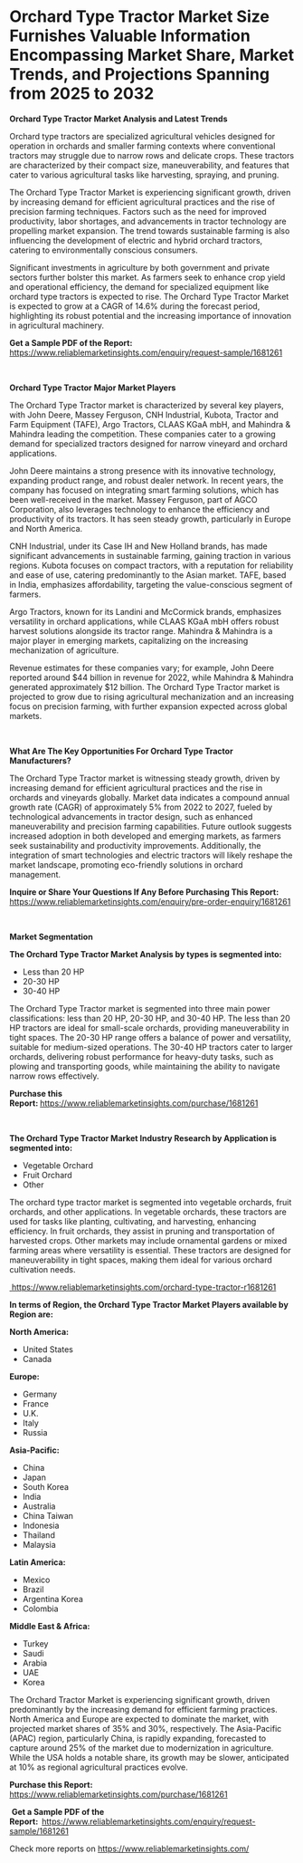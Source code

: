<p><h1>Orchard Type Tractor Market Size Furnishes Valuable Information Encompassing Market Share, Market Trends, and Projections Spanning from 2025 to 2032</h1></p><p><strong>Orchard Type Tractor Market Analysis and Latest Trends</strong></p>
<p><p>Orchard type tractors are specialized agricultural vehicles designed for operation in orchards and smaller farming contexts where conventional tractors may struggle due to narrow rows and delicate crops. These tractors are characterized by their compact size, maneuverability, and features that cater to various agricultural tasks like harvesting, spraying, and pruning. </p><p>The Orchard Type Tractor Market is experiencing significant growth, driven by increasing demand for efficient agricultural practices and the rise of precision farming techniques. Factors such as the need for improved productivity, labor shortages, and advancements in tractor technology are propelling market expansion. The trend towards sustainable farming is also influencing the development of electric and hybrid orchard tractors, catering to environmentally conscious consumers.</p><p>Significant investments in agriculture by both government and private sectors further bolster this market. As farmers seek to enhance crop yield and operational efficiency, the demand for specialized equipment like orchard type tractors is expected to rise. The Orchard Type Tractor Market is expected to grow at a CAGR of 14.6% during the forecast period, highlighting its robust potential and the increasing importance of innovation in agricultural machinery.</p></p>
<p><strong>Get a Sample PDF of the Report:&nbsp;</strong> <a href="https://www.reliablemarketinsights.com/enquiry/request-sample/1681261?utm_campaign=3008&utm_medium=2&utm_source=Github&utm_content=ia&utm_term=24032025&utm_id=orchard-type-tractor">https://www.reliablemarketinsights.com/enquiry/request-sample/1681261</a></p>
<p>&nbsp;</p>
<p><strong>Orchard Type Tractor Major Market Players</strong></p>
<p><p>The Orchard Type Tractor market is characterized by several key players, with John Deere, Massey Ferguson, CNH Industrial, Kubota, Tractor and Farm Equipment (TAFE), Argo Tractors, CLAAS KGaA mbH, and Mahindra & Mahindra leading the competition. These companies cater to a growing demand for specialized tractors designed for narrow vineyard and orchard applications.</p><p>John Deere maintains a strong presence with its innovative technology, expanding product range, and robust dealer network. In recent years, the company has focused on integrating smart farming solutions, which has been well-received in the market. Massey Ferguson, part of AGCO Corporation, also leverages technology to enhance the efficiency and productivity of its tractors. It has seen steady growth, particularly in Europe and North America.</p><p>CNH Industrial, under its Case IH and New Holland brands, has made significant advancements in sustainable farming, gaining traction in various regions. Kubota focuses on compact tractors, with a reputation for reliability and ease of use, catering predominantly to the Asian market. TAFE, based in India, emphasizes affordability, targeting the value-conscious segment of farmers.</p><p>Argo Tractors, known for its Landini and McCormick brands, emphasizes versatility in orchard applications, while CLAAS KGaA mbH offers robust harvest solutions alongside its tractor range. Mahindra & Mahindra is a major player in emerging markets, capitalizing on the increasing mechanization of agriculture.</p><p>Revenue estimates for these companies vary; for example, John Deere reported around $44 billion in revenue for 2022, while Mahindra & Mahindra generated approximately $12 billion. The Orchard Type Tractor market is projected to grow due to rising agricultural mechanization and an increasing focus on precision farming, with further expansion expected across global markets.</p></p>
<p>&nbsp;</p>
<p><strong>What Are The Key Opportunities For Orchard Type Tractor Manufacturers?</strong></p>
<p><p>The Orchard Type Tractor market is witnessing steady growth, driven by increasing demand for efficient agricultural practices and the rise in orchards and vineyards globally. Market data indicates a compound annual growth rate (CAGR) of approximately 5% from 2022 to 2027, fueled by technological advancements in tractor design, such as enhanced maneuverability and precision farming capabilities. Future outlook suggests increased adoption in both developed and emerging markets, as farmers seek sustainability and productivity improvements. Additionally, the integration of smart technologies and electric tractors will likely reshape the market landscape, promoting eco-friendly solutions in orchard management.</p></p>
<p><strong>Inquire or Share Your Questions If Any Before Purchasing This Report:</strong> <a href="https://www.reliablemarketinsights.com/enquiry/pre-order-enquiry/1681261?utm_campaign=3008&utm_medium=2&utm_source=Github&utm_content=ia&utm_term=24032025&utm_id=orchard-type-tractor">https://www.reliablemarketinsights.com/enquiry/pre-order-enquiry/1681261</a></p>
<p>&nbsp;</p>
<p><strong>Market Segmentation</strong></p>
<p><strong>The Orchard Type Tractor Market Analysis by types is segmented into:</strong></p>
<p><ul><li>Less than 20 HP</li><li>20-30 HP</li><li>30-40 HP</li></ul></p>
<p><p>The Orchard Type Tractor market is segmented into three main power classifications: less than 20 HP, 20-30 HP, and 30-40 HP. The less than 20 HP tractors are ideal for small-scale orchards, providing maneuverability in tight spaces. The 20-30 HP range offers a balance of power and versatility, suitable for medium-sized operations. The 30-40 HP tractors cater to larger orchards, delivering robust performance for heavy-duty tasks, such as plowing and transporting goods, while maintaining the ability to navigate narrow rows effectively.</p></p>
<p><strong>Purchase this Report:&nbsp;</strong><a href="https://www.reliablemarketinsights.com/purchase/1681261?utm_campaign=3008&utm_medium=2&utm_source=Github&utm_content=ia&utm_term=24032025&utm_id=orchard-type-tractor">https://www.reliablemarketinsights.com/purchase/1681261</a></p>
<p>&nbsp;</p>
<p><strong>The Orchard Type Tractor Market Industry Research by Application is segmented into:</strong></p>
<p><ul><li>Vegetable Orchard</li><li>Fruit Orchard</li><li>Other</li></ul></p>
<p><p>The orchard type tractor market is segmented into vegetable orchards, fruit orchards, and other applications. In vegetable orchards, these tractors are used for tasks like planting, cultivating, and harvesting, enhancing efficiency. In fruit orchards, they assist in pruning and transportation of harvested crops. Other markets may include ornamental gardens or mixed farming areas where versatility is essential. These tractors are designed for maneuverability in tight spaces, making them ideal for various orchard cultivation needs.</p></p>
<p><a href="https://www.reliablemarketinsights.com/orchard-type-tractor-r1681261?utm_campaign=3008&utm_medium=2&utm_source=Github&utm_content=ia&utm_term=24032025&utm_id=orchard-type-tractor">&nbsp;https://www.reliablemarketinsights.com/orchard-type-tractor-r1681261</a></p>
<p><strong>In terms of Region, the Orchard Type Tractor Market Players available by Region are:</strong></p>
<p>
    <p> <strong> North America: </strong>
        <ul>
            <li>United States</li>
            <li>Canada</li>
        </ul>
        </p> 
    <p> <strong> Europe: </strong>
        <ul>
            <li>Germany</li>
            <li>France</li>
            <li>U.K.</li>
            <li>Italy</li>
            <li>Russia</li>
        </ul>
        </p> 
    <p> <strong> Asia-Pacific: </strong>
        <ul>
            <li>China</li>
            <li>Japan</li>
            <li>South Korea</li>
            <li>India</li>
            <li>Australia</li>
            <li>China Taiwan</li>
            <li>Indonesia</li>
            <li>Thailand</li>
            <li>Malaysia</li>
        </ul>
        </p> 
    <p> <strong> Latin America: </strong>
        <ul>
            <li>Mexico</li>
            <li>Brazil</li>
            <li>Argentina Korea</li>
            <li>Colombia</li>
        </ul>
        </p> 
    <p> <strong> Middle East & Africa: </strong>
        <ul>
            <li>Turkey</li>
            <li>Saudi</li>
            <li>Arabia</li>
            <li>UAE</li>
            <li>Korea</li>
        </ul>
    </p>
    </p>
<p><p>The Orchard Tractor Market is experiencing significant growth, driven predominantly by the increasing demand for efficient farming practices. North America and Europe are expected to dominate the market, with projected market shares of 35% and 30%, respectively. The Asia-Pacific (APAC) region, particularly China, is rapidly expanding, forecasted to capture around 25% of the market due to modernization in agriculture. While the USA holds a notable share, its growth may be slower, anticipated at 10% as regional agricultural practices evolve.</p></p>
<p><strong>Purchase this Report: </strong><a href="https://www.reliablemarketinsights.com/purchase/1681261?utm_campaign=3008&utm_medium=2&utm_source=Github&utm_content=ia&utm_term=24032025&utm_id=orchard-type-tractor">https://www.reliablemarketinsights.com/purchase/1681261</a></p>
<p>&nbsp;<strong>Get a Sample PDF of the Report:&nbsp;&nbsp;</strong><a href="https://www.reliablemarketinsights.com/enquiry/request-sample/1681261?utm_campaign=3008&utm_medium=2&utm_source=Github&utm_content=ia&utm_term=24032025&utm_id=orchard-type-tractor">https://www.reliablemarketinsights.com/enquiry/request-sample/1681261</a></p>
<p><strong></strong></p>
<p>Check more reports on <a href="https://www.reliablemarketinsights.com/?utm_campaign=3008&utm_medium=2&utm_source=Github&utm_content=ia&utm_term=24032025&utm_id=orchard-type-tractor">https://www.reliablemarketinsights.com/</a></p>